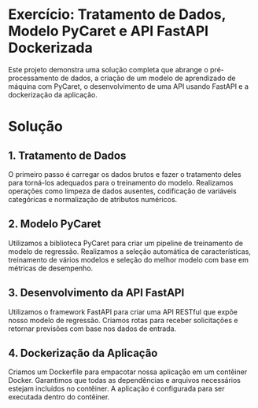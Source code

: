 # Exercício: Tratamento de Dados, Modelo PyCaret e API FastAPI Dockerizada

Este projeto demonstra uma solução completa que abrange o pré-processamento de dados, a criação de um modelo de aprendizado de máquina com PyCaret, o desenvolvimento de uma API usando FastAPI e a dockerização da aplicação.

# Solução

## 1. Tratamento de Dados
O primeiro passo é carregar os dados brutos e fazer o tratamento deles para torná-los adequados para o treinamento do modelo.
Realizamos operações como limpeza de dados ausentes, codificação de variáveis categóricas e normalização de atributos numéricos.
## 2. Modelo PyCaret

Utilizamos a biblioteca PyCaret para criar um pipeline de treinamento de modelo de regressão.
Realizamos a seleção automática de características, treinamento de vários modelos e seleção do melhor modelo com base em métricas de desempenho.

## 3. Desenvolvimento da API FastAPI
Utilizamos o framework FastAPI para criar uma API RESTful que expõe nosso modelo de regressão.
Criamos rotas para receber solicitações e retornar previsões com base nos dados de entrada.

## 4. Dockerização da Aplicação
Criamos um Dockerfile para empacotar nossa aplicação em um contêiner Docker.
Garantimos que todas as dependências e arquivos necessários estejam incluídos no contêiner.
A aplicação é configurada para ser executada dentro do contêiner.

